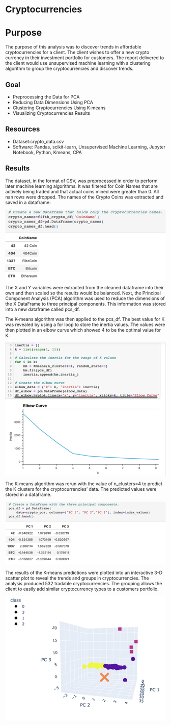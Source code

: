 # Cryptocurrencies

# **Purpose**
The purpose of this analysis was to discover trends in affordable cryptocurrencies for a client. The client wishes to offer a new crypto currency in their investment portfolio for customers. The report delivered to the client would use unsupervised machine learning with a clustering algorithm to group the cryptocurrencies and discover trends.

## **Goal**
- Preprocessing the Data for PCA
- Reducing Data Dimensions Using PCA
- Clustering Cryptocurrencies Using K-means
- Visualizing Cryptocurrencies Results

## **Resources**
- Dataset:crypto_data.csv
- Software: Pandas, scikit-learn, Unsupervised Machine Learning, Jupyter Notebook, Python, Kmeans, CPA

## **Results**
The dataset, in the format of CSV, was preprocessed in order to perform later machine learning algorithms. It was filtered for Coin Names that are actively being traded and that actual coins mined were greater than 0. All nan rows were dropped. The names of the Crypto Coins was extracted and saved in a dataframe:

![1](images/1.png) 

The X and Y variables were extracted from the cleaned dataframe into their own and then scaled so the results would be balanced.  Next, the Principal Component Analysis (PCA) algorithm was used to reduce the dimensions of the X DataFrame to three principal components. This information was stored into a new dataframe called pcs_df.

The K-means algorithm was then applied to the pcs_df. The best value for K was revealed by using a for loop to store the inertia values. The values were then plotted in an elbow curve which showed 4 to be the optimal value for K.

![2](images/2.png) 

The K-means algorithm was rerun with the value of n_clusters=4  to predict the K clusters for the cryptocurrencies’ data. The predicted values were stored in a dataframe. 

![3](images/3.png) 

The results of the K-means predictions were plotted into an interactive 3-D scatter plot to reveal the trends and groups in cryptocurrencies. The analysis produced 532 tradable cryptocurrencies. The grouping allows the client to easily add similar cryptocurrency types to a customers portfolio.

![4](images/4.png) 
